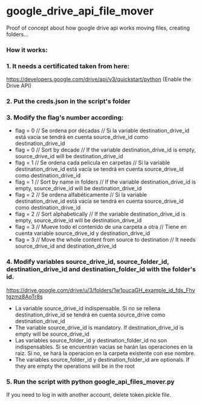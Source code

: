 # google_drive_api_file_mover
Proof of concept about how google drive api works moving files, creating folders...

### How it works:
### 1. It needs a certificated taken from here:
https://developers.google.com/drive/api/v3/quickstart/python   (Enable the Drive API)

### 2. Put the creds.json in the script's folder 

### 3. Modify the flag's number according:
  - flag = 0 // Se ordena por décadas // Si la variable destination_drive_id está vacía se tendrá en cuenta source_drive_id como destination_drive_id
  - flag = 0 // Sort by decade // If the variable destination_drive_id is empty, source_drive_id will be destination_drive_id
  - flag = 1 // Se ordena cada pelicula en carpetas // Si la variable destination_drive_id está vacía se tendrá en cuenta source_drive_id como destination_drive_id
  - flag = 1 // Sort by name in folders // If the variable destination_drive_id is empty, source_drive_id will be destination_drive_id
  - flag = 2 // Se ordena alfabéticamente // Si la variable destination_drive_id está vacía se tendrá en cuenta source_drive_id como destination_drive_id
  - flag = 2 // Sort alphabetically // If the variable destination_drive_id is empty, source_drive_id will be destination_drive_id
  - flag = 3 // Mueve todo el contenido de una carpeta a otra // Tiene en cuenta variable source_drive_id y destination_drive_id
  - flag = 3 // Move the whole content from source to destination // It needs source_drive_id and destination_drive_id
  
### 4. Modify variables source_drive_id, source_folder_id, destination_drive_id and destination_folder_id with the folder's id.
  https://drive.google.com/drive/u/3/folders/1w1pucaGH_example_id_fds_Fhytgzmz8AoTr8s
  - La variable source_drive_id indispensable. Si no se rellena destination_drive_id se tendrá en cuenta source_drive como destination_drive_id 
  - The variable source_drive_id is mandatory. If destination_drive_id is empty will be source_drive_id
  - Las variables source_folder_id y destination_folder_id no son indispensables. Si se encuentran vacias se harán las operaciones en la raiz. Si no, se hará la operacion en la carpeta existente con ese nombre. 
  - The variables source_folder_id y destination_folder_id are optionals. If they are empty the operations will be in the root
### 5. Run the script with python google_api_files_mover.py

If you need to log in with another account, delete token.pickle file.
